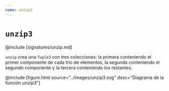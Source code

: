 ```yaml
---
name: unzip3
---
```


# `unzip3`

@include [signatures/unzip.md]

`unzip` crea una `Tuple3` con tres colecciones: la primera conteniendo el primer componente de cada trío de elementos, la segunda conteniendo el segundo componente y la tercera conteniendo los restantes.

@include [figure.html source="../images/unzip3.svg" desc="Diagrama de la función unzip3"]
